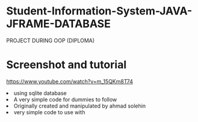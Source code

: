 # Student-Information-System-JAVA-JFRAME-DATABASE
PROJECT DURING OOP (DIPLOMA)

# Screenshot and tutorial

https://www.youtube.com/watch?v=m_15QKm8T74


<li> using sqlite database</li>
<li>A very simple code for dummies to follow </li>

<li>Originally created and manipulated by ahmad solehin</li>
<li>very simple code to use with</li>
